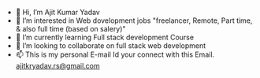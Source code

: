 - 👋 Hi, I’m Ajit Kumar Yadav
- 👀 I’m interested in Web dovelopment jobs  "freelancer, Remote, Part time, & also full time (based on salery)" 
- 🌱 I’m currently learning Full stack development Course
- 💞️ I’m looking to collaborate on full stack  web development 
- 📫 This is my personal E-mail Id your connect with this Email. ajitkryadav.rs@gmail.com

<!---
ajit1223/ajit1223 is a ✨ special ✨ repository because its `README.md` (this file) appears on your GitHub profile.
You can click the Preview link to take a look at your changes.
--->
